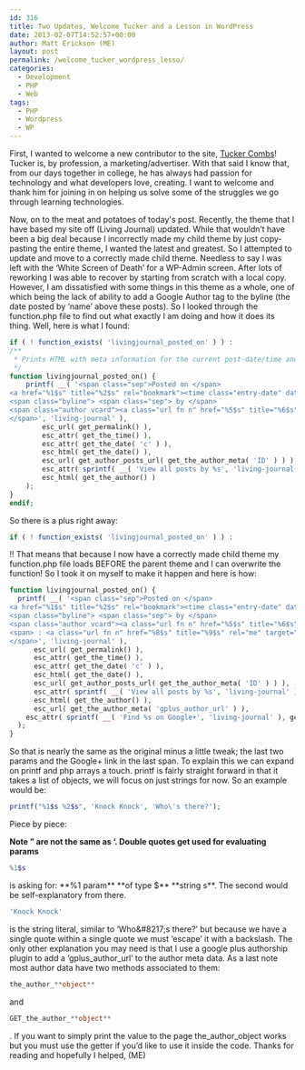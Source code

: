 ```yaml
---
id: 316
title: Two Updates, Welcome Tucker and a Lesson in WordPress
date: 2013-02-07T14:52:57+00:00
author: Matt Erickson (ME)
layout: post
permalink: /welcome_tucker_wordpress_lesso/
categories:
  - Development
  - PHP
  - Web
tags:
  - PHP
  - Wordpress
  - WP
---
```

First, I wanted to welcome a new contributor to the site, [Tucker Combs](/author/tucker-combs/ "Welcome Tucker Combs")! Tucker is, by profession, a marketing/advertiser. With that said I know that, from our days together in college, he has always had passion for technology and what developers love, creating. I want to welcome and thank him for joining in on helping us solve some of the struggles we go through learning technologies.  
  
Now, on to the meat and potatoes of today's post. Recently, the theme that I have based my site off (Living Journal) updated. While that wouldn&#8217;t have been a big deal because I incorrectly made my child theme by just copy-pasting the entire theme, I wanted the latest and greatest. So I attempted to update and move to a correctly made child theme. Needless to say I was left with the &#8216;White Screen of Death&#8217; for a WP-Admin screen. After lots of reworking I was able to recover by starting from scratch with a local copy. However, I am dissatisfied with some things in this theme as a whole, one of which being the lack of ability to add a Google Author tag to the byline (the date posted by &#8216;name&#8217; above these posts). So I looked through the function.php file to find out what exactly I am doing and how it does its thing. Well, here is what I found: 

``` php
if ( ! function_exists( 'livingjournal_posted_on' ) ) :
/**
 * Prints HTML with meta information for the current post-date/time and author.
 */
function livingjournal_posted_on() {
	printf( __( '<span class="sep">Posted on </span>
<a href="%1$s" title="%2$s" rel="bookmark"><time class="entry-date" datetime="%3$s">%4$s</time></a>
<span class="byline"> <span class="sep"> by </span>
<span class="author vcard"><a class="url fn n" href="%5$s" title="%6$s" rel="author">%7$s</a></span>
</span>', 'living-journal' ),
		esc_url( get_permalink() ),
		esc_attr( get_the_time() ),
		esc_attr( get_the_date( 'c' ) ),
		esc_html( get_the_date() ),
		esc_url( get_author_posts_url( get_the_author_meta( 'ID' ) ) ),
		esc_attr( sprintf( __( 'View all posts by %s', 'living-journal' ), get_the_author() ) ),
		esc_html( get_the_author() )
	);
}
endif;
```
 So there is a plus right away: 

``` php
if ( ! function_exists( 'livingjournal_posted_on' ) ) : 
```
!! That means that because I now have a correctly made child theme my function.php file loads BEFORE the parent theme and I can overwrite the function! So I took it on myself to make it happen and here is how: 

``` php
function livingjournal_posted_on() {
  printf( __( '<span class="sep">Posted on </span>
<a href="%1$s" title="%2$s" rel="bookmark"><time class="entry-date" datetime="%3$s">%4$s</time></a>
<span class="byline"> <span class="sep"> by </span>
<span class="author vcard"><a class="url fn n" href="%5$s" title="%6$s" rel="author">%7$s</a></span>
<span> : <a class="url fn n" href="%8$s" title="%9$s" rel="me" target="_blank">Google+</a></span>
</span>', 'living-journal' ),
	  esc_url( get_permalink() ),
	  esc_attr( get_the_time() ),
	  esc_attr( get_the_date( 'c' ) ),
	  esc_html( get_the_date() ),
	  esc_url( get_author_posts_url( get_the_author_meta( 'ID' ) ) ),
	  esc_attr( sprintf( __( 'View all posts by %s', 'living-journal' ), get_the_author() ) ),
	  esc_html( get_the_author() ),
	  esc_url( get_the_author_meta( 'gplus_author_url' ) ),
    esc_attr( sprintf( __( 'Find %s on Google+', 'living-journal' ), get_the_author() ) )
  );
}
```
So that is nearly the same as the original minus a little tweak; the last two params and the Google+ link in the last span. To explain this we can expand on printf and php arrays a touch. printf is fairly straight forward in that it takes a list of objects, we will focus on just strings for now. So an example would be: 

``` php
printf("%1$s %2$s", 'Knock Knock', 'Who\'s there?');
```
Piece by piece: 

**Note &#8221; are not the same as &#8216;. Double quotes get used for evaluating params** 

``` php
%1$s
```
 is asking for: \*\*%1 param\*\* \*\*of type $\*\* \*\*string s\*\*. The second would be self-explanatory from there. 

``` php
'Knock Knock'
```
 is the string literal, similar to &#8216;Who\&#8217;s there?&#8217; but because we have a single quote within a single quote we must &#8216;escape&#8217; it with a backslash. The only other explanation you may need is that I use a google plus authorship plugin to add a &#8216;gplus\_author\_url&#8217; to the author meta data. As a last note most author data have two methods associated to them: 

``` php
the_author_**object**
```
 and 

``` php
GET_the_author_**object**
```
. If you want to simply print the value to the page the\_author\_object works but you must use the getter if you&#8217;d like to use it inside the code. Thanks for reading and hopefully I helped, (ME)
